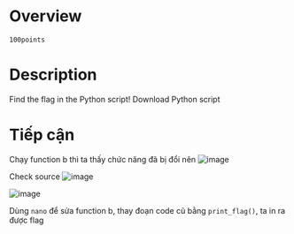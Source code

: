# Overview #
`100points`

# Description #
Find the flag in the Python script!
Download Python script

# Tiếp cận #
Chạy function b thì ta thấy chức năng đã bị đổi nên
![image](https://github.com/zangcinh/PicoCTF_Writeup/assets/173159694/14560999-ead0-40eb-95a1-59776174a874)

Check source 
![image](https://github.com/zangcinh/PicoCTF_Writeup/assets/173159694/c12b84e3-9083-4c51-a63d-dbb7513c8d66)

![image](https://github.com/zangcinh/PicoCTF_Writeup/assets/173159694/82a1a770-a64a-4f9d-bbf1-1c9ff18f1de7)

Dùng `nano` để sửa function b, thay đoạn code cũ bằng `print_flag()`, ta in ra được flag 
